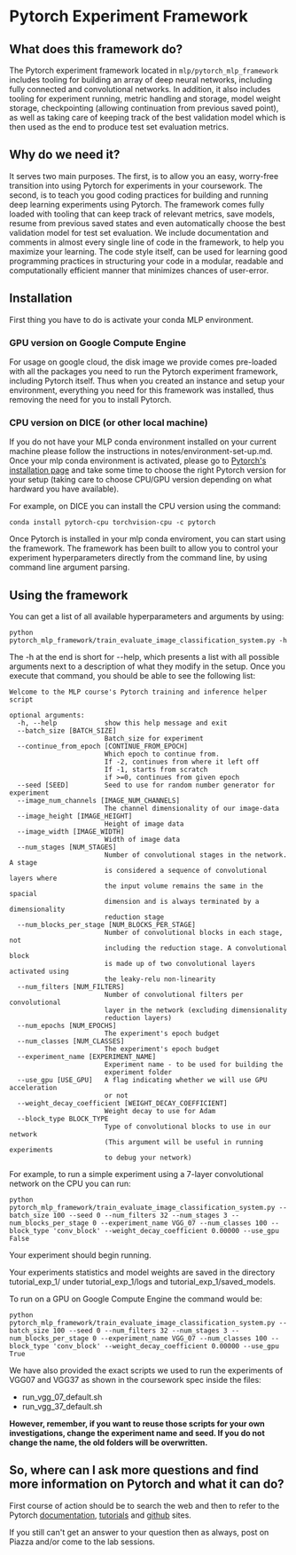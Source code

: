 # Pytorch Experiment Framework

## What does this framework do?
The Pytorch experiment framework located in ```mlp/pytorch_mlp_framework``` includes tooling for building an array of deep neural networks,
including fully connected and convolutional networks. In addition, it also includes tooling for experiment running, 
metric handling and storage, model weight storage, checkpointing (allowing continuation from previous saved point), as 
well as taking care of keeping track of the best validation model which is then used as the end to produce test set evaluation metrics.

## Why do we need it?
It serves two main purposes. The first, is to allow you an easy, worry-free transition into using Pytorch for experiments
 in your coursework. The second, is to teach you good coding practices for building and running deep learning experiments
  using Pytorch. The framework comes fully loaded with tooling that can keep track of relevant metrics, save models, resume from previous saved states and 
  even automatically choose the best validation model for test set evaluation. We include documentation and comments in almost 
  every single line of code in the framework, to help you maximize your learning. The code style itself, can be used for
   learning good programming practices in structuring your code in a modular, readable and computationally efficient manner that minimizes chances of user-error.

## Installation

First thing you have to do is activate your conda MLP environment. 

### GPU version on Google Compute Engine
For usage on google cloud, the disk image we provide comes pre-loaded with all the packages you need to run the Pytorch
experiment framework, including Pytorch itself.  Thus when you created an instance and setup your environment, everything you need for this framework was installed, thus removing the need for you to install Pytorch.



### CPU version on DICE (or other local machine)

If you do not have your MLP conda environment installed on your current machine 
please follow the instructions in notes/environment-set-up.md. Once your mlp conda environment is activated, please go to
[Pytorch's installation page](https://pytorch.org/get-started/locally/) and take some time to choose the right Pytorch version for your setup (taking care to choose CPU/GPU version depending on what hardward you have available).

For example, on DICE you can install the CPU version using the command: 
```
conda install pytorch-cpu torchvision-cpu -c pytorch
```

Once Pytorch is installed in your mlp conda enviroment, you can start using the framework. The framework has been built 
to allow you to control your experiment hyperparameters directly from the command line, by using command line argument parsing.

## Using the framework

You can get a list of all available hyperparameters and arguments by using:
```
python pytorch_mlp_framework/train_evaluate_image_classification_system.py -h
```

The -h at the end is short for --help, which presents a list with all possible arguments next to a description of what they modify in the setup.
Once you execute that command, you should be able to see the following list:

```
Welcome to the MLP course's Pytorch training and inference helper script

optional arguments:
  -h, --help            show this help message and exit
  --batch_size [BATCH_SIZE]
                        Batch_size for experiment
  --continue_from_epoch [CONTINUE_FROM_EPOCH]
                        Which epoch to continue from. 
                        If -2, continues from where it left off
                        If -1, starts from scratch
                        if >=0, continues from given epoch
  --seed [SEED]         Seed to use for random number generator for experiment
  --image_num_channels [IMAGE_NUM_CHANNELS]
                        The channel dimensionality of our image-data
  --image_height [IMAGE_HEIGHT]
                        Height of image data
  --image_width [IMAGE_WIDTH]
                        Width of image data
  --num_stages [NUM_STAGES]
                        Number of convolutional stages in the network. A stage
                        is considered a sequence of convolutional layers where
                        the input volume remains the same in the spacial
                        dimension and is always terminated by a dimensionality
                        reduction stage
  --num_blocks_per_stage [NUM_BLOCKS_PER_STAGE]
                        Number of convolutional blocks in each stage, not
                        including the reduction stage. A convolutional block
                        is made up of two convolutional layers activated using
                        the leaky-relu non-linearity
  --num_filters [NUM_FILTERS]
                        Number of convolutional filters per convolutional
                        layer in the network (excluding dimensionality
                        reduction layers)
  --num_epochs [NUM_EPOCHS]
                        The experiment's epoch budget
  --num_classes [NUM_CLASSES]
                        The experiment's epoch budget
  --experiment_name [EXPERIMENT_NAME]
                        Experiment name - to be used for building the
                        experiment folder
  --use_gpu [USE_GPU]   A flag indicating whether we will use GPU acceleration
                        or not
  --weight_decay_coefficient [WEIGHT_DECAY_COEFFICIENT]
                        Weight decay to use for Adam
  --block_type BLOCK_TYPE
                        Type of convolutional blocks to use in our network
                        (This argument will be useful in running experiments
                        to debug your network)

```

For example, to run a simple experiment using a 7-layer convolutional network on the CPU you can run:

```
python pytorch_mlp_framework/train_evaluate_image_classification_system.py --batch_size 100 --seed 0 --num_filters 32 --num_stages 3 --num_blocks_per_stage 0 --experiment_name VGG_07 --num_classes 100 --block_type 'conv_block' --weight_decay_coefficient 0.00000 --use_gpu False
```

Your experiment should begin running.

Your experiments statistics and model weights are saved in the directory tutorial_exp_1/ under tutorial_exp_1/logs and 
tutorial_exp_1/saved_models.


To run on a GPU on Google Compute Engine the command would be:
```
python pytorch_mlp_framework/train_evaluate_image_classification_system.py --batch_size 100 --seed 0 --num_filters 32 --num_stages 3 --num_blocks_per_stage 0 --experiment_name VGG_07 --num_classes 100 --block_type 'conv_block' --weight_decay_coefficient 0.00000 --use_gpu True

```

We have also provided the exact scripts we used to run the experiments of VGG07 and VGG37 as shown in the coursework spec inside the files:
- run_vgg_07_default.sh
- run_vgg_37_default.sh

**However, remember, if you want to reuse those scripts for your own investigations, change the experiment name and seed.
If you do not change the name, the old folders will be overwritten.**

## So, where can I ask more questions and find more information on Pytorch and what it can do?

First course of action should be to search the web and then to refer to the Pytorch [documentation](https://pytorch.org/docs/stable/index.html),
 [tutorials](https://pytorch.org/tutorials/) and [github](https://github.com/pytorch/pytorch) sites.
 
 If you still can't get an answer to your question then as always, post on Piazza and/or come to the lab sessions.
 
